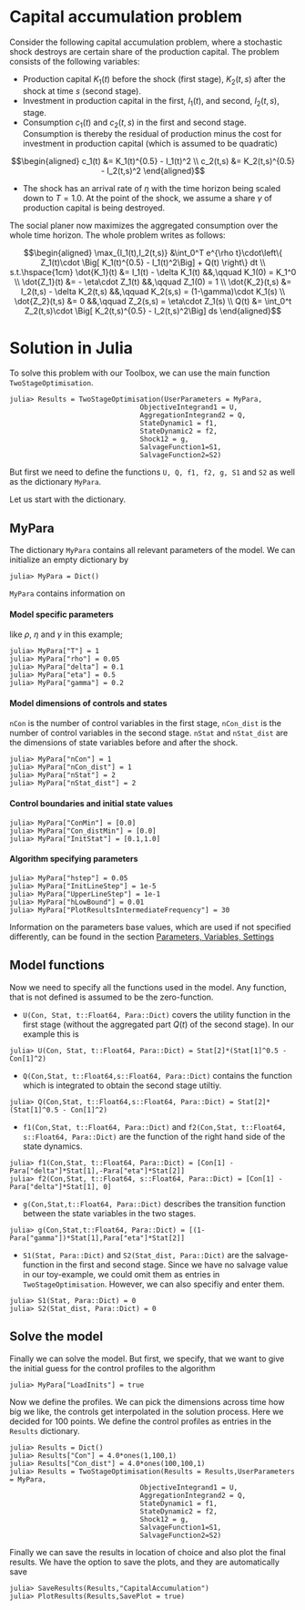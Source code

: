 # Capital accumulation problem

Consider the following capital accumulation problem, where a stochastic shock destroys are certain share of the production capital. The problem consists of the following variables:

- Production capital $K_1(t)$ before the shock (first stage), $K_2(t,s)$ after the shock at time $s$ (second stage).
- Investment in production capital in the first, $I_1(t)$, and second, $I_2(t,s)$, stage.
- Consumption $c_1(t)$ and $c_2(t,s)$ in the first and second stage. Consumption is thereby the residual of production minus the cost for investment in production capital (which is assumed to be quadratic)

```math
\begin{aligned}
c_1(t) &= K_1(t)^{0.5} - I_1(t)^2 \\
c_2(t,s) &= K_2(t,s)^{0.5} - I_2(t,s)^2
\end{aligned}
```

- The shock has an arrival rate of $\eta$ with the time horizon being scaled down to $T=1.0$. At the point of the shock, we assume a share $\gamma$ of production capital is being destroyed.

The social planer now maximizes the aggregated consumption over the whole time horizon. The whole problem writes as follows:

```math
\begin{aligned}
\max_{I_1(t),I_2(t,s)} &\int_0^T e^{\rho t}\cdot\left\{ Z_1(t)\cdot \Big[ K_1(t)^{0.5} - I_1(t)^2\Big] + Q(t) \right\} dt \\
s.t.\hspace{1cm} \dot{K_1}(t) &= I_1(t) - \delta K_1(t) &&,\qquad K_1(0) = K_1^0 \\
\dot{Z_1}(t) &= - \eta\cdot Z_1(t)                      &&,\qquad Z_1(0) = 1 \\
\dot{K_2}(t,s) &= I_2(t,s) - \delta K_2(t,s)            &&,\qquad K_2(s,s) = (1-\gamma)\cdot K_1(s) \\
\dot{Z_2}(t,s) &= 0                                     &&,\qquad Z_2(s,s) = \eta\cdot Z_1(s) \\
Q(t) &= \int_0^t Z_2(t,s)\cdot \Big[ K_2(t,s)^{0.5} - I_2(t,s)^2\Big] ds
\end{aligned}
```

# Solution in Julia

To solve this problem with our Toolbox, we can use the main function ```TwoStageOptimisation```.

```julia-repl
julia> Results = TwoStageOptimisation(UserParameters = MyPara,
                                ObjectiveIntegrand1 = U, 
                                AggregationIntegrand2 = Q,
                                StateDynamic1 = f1,
                                StateDynamic2 = f2, 
                                Shock12 = g,
                                SalvageFunction1=S1,
                                SalvageFunction2=S2)
```

But first we need to define the functions ```U, Q, f1, f2, g, S1``` and ```S2``` as well as the dictionary ```MyPara```.

Let us start with the dictionary.

## MyPara

The dictionary ```MyPara``` contains all relevant parameters of the model. We can initialize an empty dictionary by
```julia-repl
julia> MyPara = Dict()
```
```MyPara``` contains information on

#### Model specific parameters

like $\rho$, $\eta$ and $\gamma$ in this example;
```julia-repl
julia> MyPara["T"] = 1
julia> MyPara["rho"] = 0.05
julia> MyPara["delta"] = 0.1
julia> MyPara["eta"] = 0.5
julia> MyPara["gamma"] = 0.2
```
#### Model dimensions of controls and states

```nCon``` is the number of control variables in the first stage, ```nCon_dist``` is the number of control variables in the second stage. ```nStat``` and ```nStat_dist``` are the dimensions of state variables before and after the shock.

```julia-repl
julia> MyPara["nCon"] = 1
julia> MyPara["nCon_dist"] = 1
julia> MyPara["nStat"] = 2
julia> MyPara["nStat_dist"] = 2
```
#### Control boundaries and initial state values

```julia-repl
julia> MyPara["ConMin"] = [0.0]
julia> MyPara["Con_distMin"] = [0.0]
julia> MyPara["InitStat"] = [0.1,1.0]
```

#### Algorithm specifying parameters

```julia-repl
julia> MyPara["hstep"] = 0.05
julia> MyPara["InitLineStep"] = 1e-5
julia> MyPara["UpperLineStep"] = 1e-1
julia> MyPara["hLowBound"] = 0.01
julia> MyPara["PlotResultsIntermediateFrequency"] = 30
```

Information on the parameters base values, which are used if not specified differently, can be found in the section [Parameters, Variables, Settings](../Functions/ParametersVariablesSettings.md)

## Model functions

Now we need to specify all the functions used in the model. Any function, that is not defined is assumed to be the zero-function.

* ```U(Con, Stat, t::Float64, Para::Dict)``` covers the utility function in the first stage (without the aggregated part $Q(t)$ of the second stage). In our example this is 
```julia-repl
julia> U(Con, Stat, t::Float64, Para::Dict) = Stat[2]*(Stat[1]^0.5 - Con[1]^2)
```

* ```Q(Con,Stat, t::Float64,s::Float64, Para::Dict)``` contains the function which is integrated to obtain the second stage utiltiy.
```julia-repl
julia> Q(Con,Stat, t::Float64,s::Float64, Para::Dict) = Stat[2]*(Stat[1]^0.5 - Con[1]^2)
```

* ```f1(Con,Stat, t::Float64, Para::Dict)``` and ```f2(Con,Stat, t::Float64, s::Float64, Para::Dict)``` are the function of the right hand side of the state dynamics.
```julia-repl
julia> f1(Con,Stat, t::Float64, Para::Dict) = [Con[1] - Para["delta"]*Stat[1],-Para["eta"]*Stat[2]]
julia> f2(Con,Stat, t::Float64, s::Float64, Para::Dict) = [Con[1] - Para["delta"]*Stat[1], 0]
```

* ```g(Con,Stat,t::Float64, Para::Dict)``` describes the transition function between the state variables in the two stages.
```julia-repl
julia> g(Con,Stat,t::Float64, Para::Dict) = [(1-Para["gamma"])*Stat[1],Para["eta"]*Stat[2]]
```

* ```S1(Stat, Para::Dict)``` and ```S2(Stat_dist, Para::Dict)``` are the salvage-function in the first and second stage. Since we have no salvage value in our toy-example, we could omit them as entries in ```TwoStageOptimisation```. However, we can also specifiy and enter them.
```julia-repl
julia> S1(Stat, Para::Dict) = 0
julia> S2(Stat_dist, Para::Dict) = 0
```

## Solve the model

Finally we can solve the model. But first, we specify, that we want to give the initial guess for the control profiles to the algorithm
```julia-repl
julia> MyPara["LoadInits"] = true
```

Now we define the profiles. We can pick the dimensions across time how big we like, the controls get interpolated in the solution process. Here we decided for 100 points. We define the control profiles as entries in the ```Results``` dictionary.

```julia-repl
julia> Results = Dict()
julia> Results["Con"] = 4.0*ones(1,100,1)
julia> Results["Con_dist"] = 4.0*ones(100,100,1)
julia> Results = TwoStageOptimisation(Results = Results,UserParameters = MyPara,
                                ObjectiveIntegrand1 = U, 
                                AggregationIntegrand2 = Q,
                                StateDynamic1 = f1,
                                StateDynamic2 = f2, 
                                Shock12 = g,
                                SalvageFunction1=S1,
                                SalvageFunction2=S2)
```

Finally we can save the results in location of choice and also plot the final results. We have the option to save the plots, and they are automatically save

```julia-repl
julia> SaveResults(Results,"CapitalAccumulation")
julia> PlotResults(Results,SavePlot = true)
```